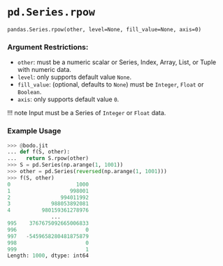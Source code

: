 # `pd.Series.rpow`

`pandas.Series.rpow(other, level=None, fill_value=None, axis=0)`

### Argument Restrictions:
 * `other`: must be a numeric scalar or Series, Index, Array, List, or Tuple with numeric data.
 * `level`: only supports default value `None`.
 * `fill_value`: (optional, defaults to `None`) must be `Integer`, `Float` or `Boolean`.
 * `axis`: only supports default value `0`.

!!! note
	Input must be a Series of `Integer` or `Float` data.

### Example Usage

``` py
>>> @bodo.jit
... def f(S, other):
...   return S.rpow(other)
>>> S = pd.Series(np.arange(1, 1001))
>>> other = pd.Series(reversed(np.arange(1, 1001)))
>>> f(S, other)
0                     1000
1                   998001
2                994011992
3             988053892081
4          980159361278976
              ...
995    3767675092665006833
996                      0
997   -5459658280481875879
998                      0
999                      1
Length: 1000, dtype: int64
```

